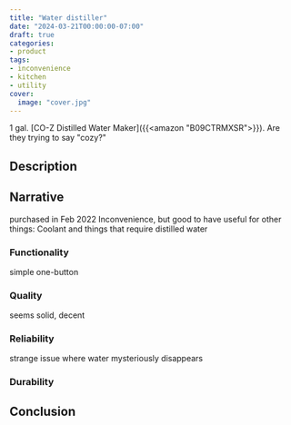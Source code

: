 ```yaml
---
title: "Water distiller"
date: "2024-03-21T00:00:00-07:00"
draft: true
categories:
- product
tags:
- inconvenience
- kitchen
- utility
cover:
  image: "cover.jpg"
---
```

1 gal. [CO-Z Distilled Water Maker]({{<amazon "B09CTRMXSR">}}). Are they trying to say "cozy?"
<!--more-->
## Description

## Narrative

purchased in Feb 2022
Inconvenience, but good to have
useful for other things: Coolant and things that require distilled water

### Functionality
simple one-button
### Quality
seems solid, decent
### Reliability
strange issue where water mysteriously disappears
### Durability

## Conclusion